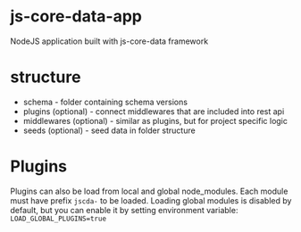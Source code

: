 # js-core-data-app

NodeJS application built with js-core-data framework

# structure

* schema - folder containing schema versions
* plugins (optional) - connect middlewares that are included into rest api
* middlewares (optional) - similar as plugins, but for project specific logic
* seeds (optional) - seed data in folder structure

# Plugins

Plugins can also be load from local and global node_modules. Each module must
have prefix `jscda-` to be loaded. Loading global modules is disabled by
default, but you can enable it by setting environment variable:
`LOAD_GLOBAL_PLUGINS=true`
